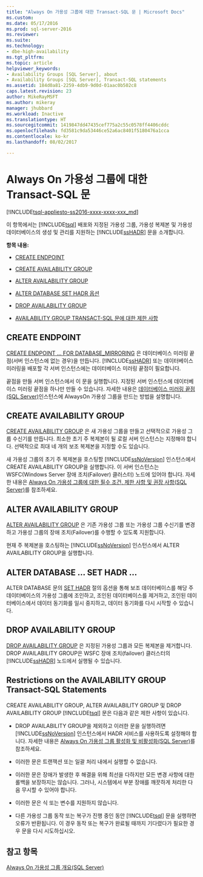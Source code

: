 ```yaml
---
title: "Always On 가용성 그룹에 대한 Transact-SQL 문 | Microsoft Docs"
ms.custom: 
ms.date: 05/17/2016
ms.prod: sql-server-2016
ms.reviewer: 
ms.suite: 
ms.technology:
- dbe-high-availability
ms.tgt_pltfrm: 
ms.topic: article
helpviewer_keywords:
- Availability Groups [SQL Server], about
- Availability Groups [SQL Server], Transact-SQL statements
ms.assetid: 184d0a81-2259-4db9-9d0d-01aac0b502c8
caps.latest.revision: 23
author: MikeRayMSFT
ms.author: mikeray
manager: jhubbard
ms.workload: Inactive
ms.translationtype: HT
ms.sourcegitcommit: 1419847dd47435cef775a2c55c0578ff4406cddc
ms.openlocfilehash: fd3581c9da53446ce52a6ac8401f5180476a1cca
ms.contentlocale: ko-kr
ms.lasthandoff: 08/02/2017

---
```

# <a name="transact-sql-statements-for-always-on-availability-groups"></a>Always On 가용성 그룹에 대한 Transact-SQL 문
[!INCLUDE[tsql-appliesto-ss2016-xxxx-xxxx-xxx_md](../../../includes/tsql-appliesto-ss2016-xxxx-xxxx-xxx-md.md)]

  이 항목에서는 [!INCLUDE[tsql](../../../includes/tsql-md.md)] 배포와 지정된 가용성 그룹, 가용성 복제본 및 가용성 데이터베이스의 생성 및 관리를 지원하는 [!INCLUDE[ssHADR](../../../includes/sshadr-md.md)] 문을 소개합니다.  
  
 **항목 내용:**  
  
-   [CREATE ENDPOINT](#CreateEndpoint)  
  
-   [CREATE AVAILABILITY GROUP](#CreateAG)  
  
-   [ALTER AVAILABILITY GROUP](#AlterAG)  
  
-   [ALTER DATABASE SET HADR 옵션](#AlterDb)  
  
-   [DROP AVAILABILITY GROUP](#DropAG)  
  
-   [AVAILABILITY GROUP TRANSACT-SQL 문에 대한 제한 사항](#Restrictions)  
  
##  <a name="CreateEndpoint"></a> CREATE ENDPOINT  
 [CREATE ENDPOINT … FOR DATABASE_MIRRORING](../../../t-sql/statements/create-endpoint-transact-sql.md) 은 데이터베이스 미러링 끝점(서버 인스턴스에 없는 경우)을 만듭니다. [!INCLUDE[ssHADR](../../../includes/sshadr-md.md)] 또는 데이터베이스 미러링을 배포할 각 서버 인스턴스에는 데이터베이스 미러링 끝점이 필요합니다.  
  
 끝점을 만들 서버 인스턴스에서 이 문을 실행합니다. 지정된 서버 인스턴스에 데이터베이스 미러링 끝점을 하나만 만들 수 있습니다. 자세한 내용은 [데이터베이스 미러링 끝점&#40;SQL Server&#41;](../../../database-engine/database-mirroring/the-database-mirroring-endpoint-sql-server.md)인스턴스에 AlwaysOn 가용성 그룹을 만드는 방법을 설명합니다.  
  
##  <a name="CreateAG"></a> CREATE AVAILABILITY GROUP  
 [CREATE AVAILABILITY GROUP](../../../t-sql/statements/create-availability-group-transact-sql.md) 은 새 가용성 그룹을 만들고 선택적으로 가용성 그룹 수신기를 만듭니다. 최소한 초기 주 복제본이 될 로컬 서버 인스턴스는 지정해야 합니다. 선택적으로 최대 네 개의 보조 복제본을 지정할 수도 있습니다.  
  
 새 가용성 그룹의 초기 주 복제본을 호스팅할 [!INCLUDE[ssNoVersion](../../../includes/ssnoversion-md.md)] 인스턴스에서 CREATE AVAILABILITY GROUP을 실행합니다. 이 서버 인스턴스는 WSFC(Windows Server 장애 조치(Failover) 클러스터) 노드에 있어야 합니다. 자세한 내용은 [Always On 가용성 그룹에 대한 필수 조건, 제한 사항 및 권장 사항&#40;SQL Server&#41;](../../../database-engine/availability-groups/windows/prereqs-restrictions-recommendations-always-on-availability.md)를 참조하세요.  
  
##  <a name="AlterAG"></a> ALTER AVAILABILITY GROUP  
 [ALTER AVAILABILITY GROUP](../../../t-sql/statements/alter-availability-group-transact-sql.md) 은 기존 가용성 그룹 또는 가용성 그룹 수신기를 변경하고 가용성 그룹의 장애 조치(Failover)를 수행할 수 있도록 지원합니다.  
  
 현재 주 복제본을 호스팅하는 [!INCLUDE[ssNoVersion](../../../includes/ssnoversion-md.md)] 인스턴스에서 ALTER AVAILABILITY GROUP을 실행합니다.  
  
##  <a name="AlterDb"></a> ALTER DATABASE … SET HADR …  
 ALTER DATABASE 문의 [SET HADR](../../../t-sql/statements/alter-database-transact-sql-set-hadr.md) 절의 옵션을 통해 보조 데이터베이스를 해당 주 데이터베이스의 가용성 그룹에 조인하고, 조인된 데이터베이스를 제거하고, 조인된 데이터베이스에서 데이터 동기화를 일시 중지하고, 데이터 동기화를 다시 시작할 수 있습니다.  
  
##  <a name="DropAG"></a> DROP AVAILABILITY GROUP  
 [DROP AVAILABILITY GROUP](../../../t-sql/statements/drop-availability-group-transact-sql.md) 은 지정된 가용성 그룹과 모든 복제본을 제거합니다. DROP AVAILABILITY GROUP은 WSFC 장애 조치(failover) 클러스터의 [!INCLUDE[ssHADR](../../../includes/sshadr-md.md)] 노드에서 실행될 수 있습니다.  
  
##  <a name="Restrictions"></a> Restrictions on the AVAILABILITY GROUP Transact-SQL Statements  
 CREATE AVAILABILITY GROUP, ALTER AVAILABILITY GROUP 및 DROP AVAILABILITY GROUP [!INCLUDE[tsql](../../../includes/tsql-md.md)] 문은 다음과 같은 제한 사항이 있습니다.  
  
-   DROP AVAILABILITY GROUP을 제외하고 이러한 문을 실행하려면 [!INCLUDE[ssNoVersion](../../../includes/ssnoversion-md.md)] 인스턴스에서 HADR 서비스를 사용하도록 설정해야 합니다. 자세한 내용은 [Always On 가용성 그룹 활성화 및 비활성화&#40;SQL Server&#41;](../../../database-engine/availability-groups/windows/enable-and-disable-always-on-availability-groups-sql-server.md)를 참조하세요.  
  
-   이러한 문은 트랜잭션 또는 일괄 처리 내에서 실행할 수 없습니다.  
  
-   이러한 문은 장애가 발생한 후 해결을 위해 최선을 다하지만 모든 변경 사항에 대한 롤백을 보장하지는 않습니다. 그러나, 시스템에서 부분 장애를 깨끗하게 처리한 다음 무시할 수 있어야 합니다.  
  
-   이러한 문은 식 또는 변수를 지원하지 않습니다.  
  
-   다른 가용성 그룹 동작 또는 복구가 진행 중인 동안 [!INCLUDE[tsql](../../../includes/tsql-md.md)] 문을 실행하면 오류가 반환됩니다. 이 경우 동작 또는 복구가 완료될 때까지 기다렸다가 필요한 경우 문을 다시 시도하십시오.  
  
## <a name="see-also"></a>참고 항목  
 [Always On 가용성 그룹 개요&#40;SQL Server&#41;](../../../database-engine/availability-groups/windows/overview-of-always-on-availability-groups-sql-server.md)  
  
  

